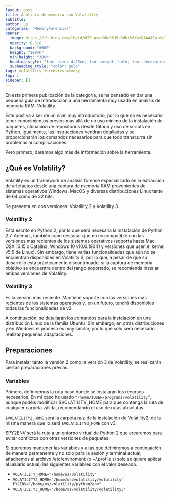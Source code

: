 ```yaml
---
layout: post
title: Análisis de memoria con Volatility
subtitle: 
author: Lu
categories: "MemoryForensics"
banner:
  image: https://th.bing.com/th/id/OIP.pswcGUeOkJ9e9dNtV6Ka1QAAAA?pid=ImgDet&rs=1
  opacity: 0.618
  background: "#000"
  height: "100vh"
  min_height: "38vh"
  heading_style: "font-size: 4.25em; font-weight: bold; text-decoration: underline"
  subheading_style: "color: gold"
tags: volatility forensics memory
top: 1
sidebar: []
---
```


En esta primera publicación de la categoría, se ha pensado en dar una pequeña guía de introducción a una herramienta muy usada en análisis de memoria RAM: Volatility.

Este post va a ser de un nivel muy introductorio, por lo que no es necesario tener conocimientos previos más allá de un uso mínimo de la instalación de paquetes, clonación de repositorios desde Github y uso de scripts en Python. Igualmente, las instrucciones vendrán detalladas y se proporcionarán los comandos necesarios para que todo transcurra sin problemas ni complicaciones.

Pero primero, daremos algo más de información sobre la herramienta.

## ¿Qué es Volatility?

Volatility es un framework de análisis forense especializado en la extracción de artefactos desde una captura de memoria RAM provenientes de sistemas operativos Windows, MacOS y diversas distribuciones Linux tanto de 64 como de 32 bits.

Se presenta en dos versiones: Volatility 2 y Volatility 3.

### Volatility 2

Está escrito en Python 2, por lo que será necesaria la instalación de Python 2.7. Además, también cabe destacar que no es compatible con las versiones más recientes de los sistemas operativos (soporta hasta Mac OSX 10.15.x Catalina, Windows 10 v10.0.19041 y versiones que usen el kernel v5.5 de Linux). Sin embargo, tiene varias funcionalidades que aún no se encuentran disponibles en Volatility 3, por lo que, a pesar de que su desarrollo está prácticamente discontinuado, si la captura de memoria objetivo se encuentra dentro del rango soportado, se recomienda instalar ambas versiones de Volatility.

### Volatility 3

Es la versión más reciente. Mantiene soporte con las versiones más recientes de los sistemas operativos y, en un futuro, tendrá disponibles todas las funcionalidades de v2.

A continuación, se detallarán los comandos para la instalación en una distribución Linux de la familia Ubuntu. Sin embargo, en otras distribuciones y en Windows el proceso es muy similar, por lo que solo será necesario realizar pequeñas adaptaciones.

## Preparaciones

Para instalar tanto la versión 2 como la versión 3 de Volatility, se realizarán ciertas preparaciones previas.

### Variables

Primero, definiremos la ruta base donde se instalarán los recursos necesarios. En mi caso he usado `“/home/$USER/programs/volatility”`, aunque podéis modificar $VOLATILITY_HOME para que contenga la ruta de cualquier carpeta válida, recomendando el uso de rutas absolutas.

`$VOLATILITY2_HOME` será la carpeta raíz de la instalación de Volatility2, de la misma manera que lo será `$VOLATILITY3_HOME` con v3.

$PY2ENV será la ruta a un entorno virtual de Python 2 que crearemos para evitar conflictos con otras versiones de paquetes.

Si queremos mantener las variables y alias que definiremos a continuación de manera permanente y no solo para la sesión y terminal actual, añadiremos al archivo /etc/enviroment (o ~/.profile si solo se quiere aplicar al usuario actual) las siguientes variables con el valor deseado.

- `VOLATILITY_HOME="/home/os/volatility"`
- `VOLATILITY2_HOME="/home/os/volatility/volatility" PY2ENV="/home/os/volatility/python2env"`
- `VOLATILITY3_HOME="/home/os/volatility/volatility3"`